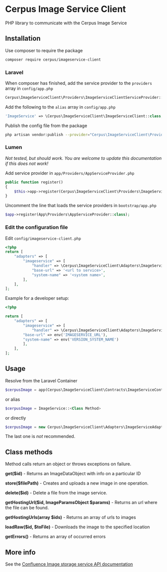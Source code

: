 # Cerpus Image Service Client

PHP library to communicate with the Cerpus Image Service


## Installation
Use composer to require the package
```bash
composer require cerpus/imageservice-client
```


### Laravel
When composer has finished, add the service provider to the `providers` array in `config/app.php`

```php
Cerpus\ImageServiceClient\Providers\ImageServiceClientServiceProvider::class,
```

Add the following to the `alias` array in `config/app.php`
```php
'ImageService' => \Cerpus\ImageServiceClient\ImageServiceClient::class,
```

Publish the config file from the package
```bash
php artisan vendor:publish --provider="Cerpus\ImageServiceClient\Providers\ImageServiceClientServiceProvider" --tag=config
```


### Lumen
*Not tested, but should work. You are welcome to update this documentation if this does not work!*

Add service provider in `app/Providers/AppServiceProvider.php`
```php
public function register()
{
    $this->app->register(Cerpus\ImageServiceClient\Providers\ImageServiceClientServiceProvider::class);
}

```

Uncomment the line that loads the service providers in `bootstrap/app.php`
```php
$app->register(App\Providers\AppServiceProvider::class);
```


### Edit the configuration file

Edit `config/imageservice-client.php`
```php
<?php
return [
    "adapters" => [
        "imageservice" => [
            "handler" => \Cerpus\ImageServiceClient\Adapters\ImageServiceAdapter::class,
            "base-url" => '<url to service>',
            "system-name" => '<system name>',
        ],
    ],
];
```

Example for a developer setup:
```php
<?php

return [
    "adapters" => [
        "imageservice" => [
            "handler" => \Cerpus\ImageServiceClient\Adapters\ImageServiceAdapter::class,
	    "base-url" => env('IMAGESERVICE_URL'),
	    "system-name" => env('VERSION_SYSTEM_NAME')
        ],
    ],
];
```

## Usage
Resolve from the Laravel Container
```php
$cerpusImage = app(Cerpus\ImageServiceClient\Contracts\ImageServiceContract::class)
```
or alias
```php
$cerpusImage = ImageService::<Class Method>
```
or directly
```php
$cerpusImage = new Cerpus\ImageServiceClient\Adapters\ImageServiceAdapter(Client $client, $containerName);
```
The last one is _not_ recommended.

## Class methods
Method calls return an object or throws exceptions on failure. 

**get($id)** - Returns an ImageDataObject with info on a particular ID

**store($filePath)** - Creates and uploads a new image in one operation.

**delete($id)** - Delete a file from the image service.

**getHostingUrl($id, ImageParamsObject $params)** - Returns an url where the file can be found.

**getHostingUrls(array $ids)** - Returns an array of urls to images

**loadRaw($id, $toFile)** - Downloads the image to the specified location

**getErrors()** - Returns an array of occurred errors

 ## More info
 See the [Confluence Image storage service API documentation](https://confluence.cerpus.com/pages/viewpage.action?pageId=38535277)


